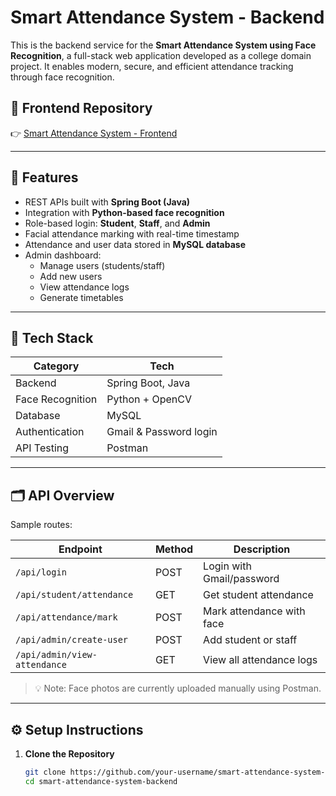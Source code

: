 # Smart Attendance System - Backend

This is the backend service for the **Smart Attendance System using Face Recognition**, a full-stack web application developed as a college domain project. It enables modern, secure, and efficient attendance tracking through face recognition.

## 🔗 Frontend Repository

👉 [Smart Attendance System - Frontend](https://github.com/iamritik9/smart-attendance-system-frontend)

---

## 📌 Features

- REST APIs built with **Spring Boot (Java)**
- Integration with **Python-based face recognition**
- Role-based login: **Student**, **Staff**, and **Admin**
- Facial attendance marking with real-time timestamp
- Attendance and user data stored in **MySQL database**
- Admin dashboard:
  - Manage users (students/staff)
  - Add new users
  - View attendance logs
  - Generate timetables

---

## 🧠 Tech Stack

| Category        | Tech                  |
|----------------|-----------------------|
| Backend         | Spring Boot, Java     |
| Face Recognition | Python + OpenCV      |
| Database        | MySQL                 |
| Authentication | Gmail & Password login |
| API Testing     | Postman               |

---

## 🗂️ API Overview

Sample routes:

| Endpoint | Method | Description |
|---------|--------|-------------|
| `/api/login` | POST | Login with Gmail/password |
| `/api/student/attendance` | GET | Get student attendance |
| `/api/attendance/mark` | POST | Mark attendance with face |
| `/api/admin/create-user` | POST | Add student or staff |
| `/api/admin/view-attendance` | GET | View all attendance logs |

> 💡 Note: Face photos are currently uploaded manually using Postman.

---

## ⚙️ Setup Instructions

1. **Clone the Repository**
   ```bash
   git clone https://github.com/your-username/smart-attendance-system-backend.git
   cd smart-attendance-system-backend
